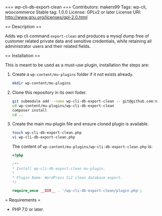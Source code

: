 === wp-cli-db-export-clean ===
Contributors: makers99
Tags: wp-cli, woocommerce
Stable tag: 1.0.0
License: GPLv2 or later
License URI: http://www.gnu.org/licenses/gpl-2.0.html

== Description ==

Adds wp cli command `export-clean` and produces a mysql dump free of customer
related private data and sensitive credentials, while retaining all administrator
users and their related fields.

== Installation ==

This is meant to be used as a must-use plugin, installation the steps are:
1. Create a `wp-content/mu-plugins` folder if it not exists already.
    ```sh
    mkdir wp-content/mu-plugins
    ```
2. Clone this repository in its own foder.
    ```sh
    git submodule add --name wp-cli-db-export-clean -- git@github.com:netzstrategen/wp-cli-db-export-clean.git wp-content/mu-plugins/wp-cli-db-export-clean
    cd wp-content/mu-plugins/wp-cli-db-export-clean
    composer install
    cd ..
    ```
3. Create the main mu-plugin file and ensure cloned plugin is available.
    ```sh
    touch wp-cli-db-export-clean.php
    vi wp-cli-db-export-clean.php
    ```
    The content of `wp-content/mu-plugins/wp-cli-db-export-clean.php` is:
    ```php
    <?php

    /**
    * Install wp-cli-db-export-clean mu-plugin.
    *
    * Plugin Name: WordPress CLI clean database export.
    */

    require_once __DIR__ . '/wp-cli-db-export-clean/plugin.php';

    ```

= Requirements =

* PHP 7.0 or later.
